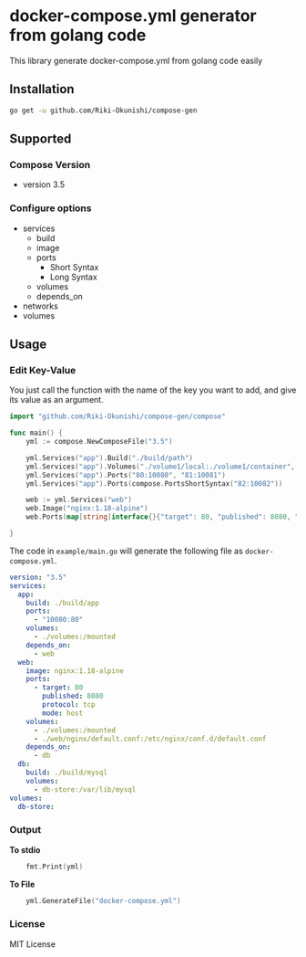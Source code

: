 # docker-compose.yml generator from golang code
This library generate docker-compose.yml from golang code easily

## Installation
```bash
go get -u github.com/Riki-Okunishi/compose-gen
```

## Supported

### Compose Version
+ version 3.5

### Configure options
+ services
  + build
  + image
  + ports
    + Short Syntax
    + Long Syntax
  + volumes
  + depends_on
+ networks
+ volumes

## Usage

### Edit Key-Value
You just call the function with the name of the key you want to add, and give its value as an argument.

```go
import "github.com/Riki-Okunishi/compose-gen/compose"

func main() {
    yml := compose.NewComposeFile("3.5")

    yml.Services("app").Build("./build/path")
    yml.Services("app").Volumes("./volume1/local:./volume1/container", "./volume2/local:./volume2/container")
    yml.Services("app").Ports("80:10080", "81:10081")
    yml.Services("app").Ports(compose.PortsShortSyntax("82:10082"))

    web := yml.Services("web")
    web.Image("nginx:1.18-alpine")
    web.Ports(map[string]interface{}{"target": 80, "published": 8080, "protocol": "tcp", "mode": "host"})

}
```

The code in `example/main.go` will generate the following file as `docker-compose.yml`.

```yml
version: "3.5"
services:
  app:
    build: ./build/app
    ports:
      - "10080:80"
    volumes:
      - ./volumes:/mounted
    depends_on:
      - web
  web:
    image: nginx:1.18-alpine
    ports:
      - target: 80
        published: 8080
        protocol: tcp
        mode: host
    volumes:
      - ./volumes:/mounted
      - ./web/nginx/default.conf:/etc/nginx/conf.d/default.conf
    depends_on:
      - db
  db:
    build: ./build/mysql
    volumes:
      - db-store:/var/lib/mysql
volumes:
  db-store:
```

### Output

**To stdio**

```go
    fmt.Print(yml)
```

**To File**
```go
    yml.GenerateFile("docker-compose.yml")
```

### License
MIT License
